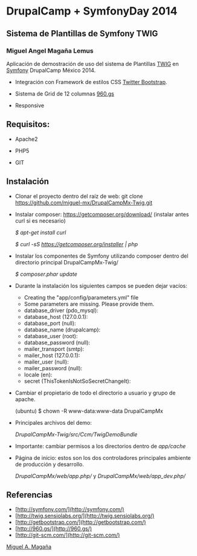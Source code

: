 DrupalCamp + SymfonyDay 2014
============================

Sistema de Plantillas de Symfony TWIG
-------------------------------------

### Miguel Angel Magaña Lemus

Aplicación de demostración de uso del sistema de Plantillas [TWIG][2] en [Symfony][1] DrupalCamp México 2014.

* Integración con Framework de estilos CSS [Twitter Bootstrap][3].

* Sistema de Grid de 12 columnas [960.gs][4]

* Responsive


Requisitos:
----------

* Apache2

* PHP5

* GIT


Instalación
-----------

* Clonar el proyecto dentro del raíz de web: git clone https://github.com/miguel-mx/DrupalCampMx-Twig.git

* Instalar composer: https://getcomposer.org/download/ (instalar antes curl si es necesario)

    *$ apt-get install curl*

    *$ curl -sS https://getcomposer.org/installer | php*

* Instalar los componentes de Symfony utilizando composer dentro del directorio principal DrupalCampMx-Twig/

    *$ composer.phar update*

* Durante la instalación los siguientes campos se pueden dejar vacíos:
    - Creating the "app/config/parameters.yml" file
    - Some parameters are missing. Please provide them.
    - database_driver (pdo_mysql):
    - database_host (127.0.0.1):
    - database_port (null):
    - database_name (drupalcamp):
    - database_user (root):
    - database_password (null):
    - mailer_transport (smtp):
    - mailer_host (127.0.0.1):
    - mailer_user (null):
    - mailer_password (null):
    - locale (en):
    - secret (ThisTokenIsNotSoSecretChangeIt):

* Cambiar el propietario de todo el directorio a usuario y grupo de apache.

    (ubuntu) $ chown -R www-data:www-data DrupalCampMx

* Principales archivos del demo:

    *DrupalCampMx-Twig/src/Ccm/TwigDemoBundle*

* Importante: cambiar permisos a los directorios dentro de *app/cache*

* Página de inicio: estos son los dos controladores principales ambiente de producción y desarrollo.

    *DrupalCampMx/web/app.php/*   y  *DrupalCampMx/web/app_dev.php/*


Referencias
-----------

* [http://symfony.com/](http://symfony.com/)
* [http://twig.sensiolabs.org/](http://twig.sensiolabs.org/)
* [http://getbootstrap.com/](http://getbootstrap.com/)
* [http://960.gs/](http://960.gs/)
* [http://git-scm.com/](http://git-scm.com/)

[1]:  http://symfony.com/
[2]:  http://twig.sensiolabs.org/
[3]:  http://getbootstrap.com/
[4]:  http://960.gs/

[Miguel A. Magaña](miguel@matmor.unam.mx)